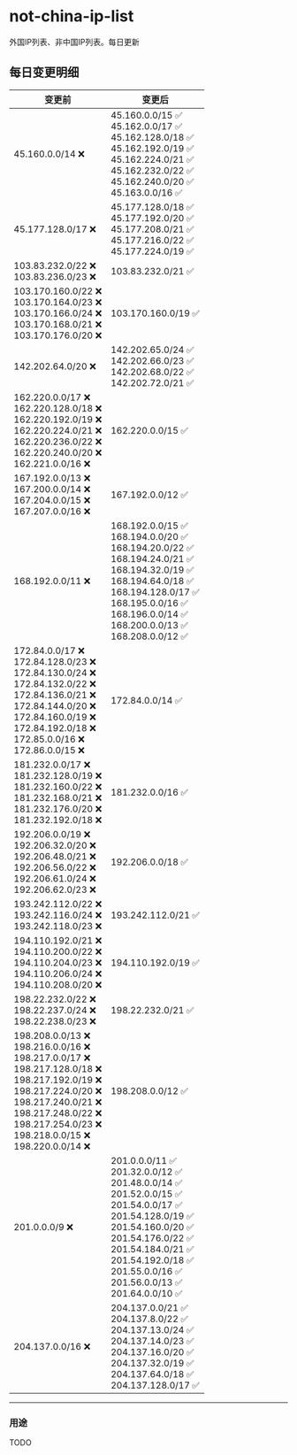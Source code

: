 # not-china-ip-list
外国IP列表、非中国IP列表。每日更新

每日变更明细
--------------------
|  变更前   | 变更后 |
|  ----  | ----  |
|  45.160.0.0/14 :x:  | 45.160.0.0/15 :white_check_mark: <br> 45.162.0.0/17 :white_check_mark: <br> 45.162.128.0/18 :white_check_mark: <br> 45.162.192.0/19 :white_check_mark: <br> 45.162.224.0/21 :white_check_mark: <br> 45.162.232.0/22 :white_check_mark: <br> 45.162.240.0/20 :white_check_mark: <br> 45.163.0.0/16 :white_check_mark: <br>  | 
|  45.177.128.0/17 :x:  | 45.177.128.0/18 :white_check_mark: <br> 45.177.192.0/20 :white_check_mark: <br> 45.177.208.0/21 :white_check_mark: <br> 45.177.216.0/22 :white_check_mark: <br> 45.177.224.0/19 :white_check_mark: <br>  | 
|  103.83.232.0/22 :x: <br> 103.83.236.0/23 :x: <br> | 103.83.232.0/21 :white_check_mark: | 
|  103.170.160.0/22 :x: <br> 103.170.164.0/23 :x: <br> 103.170.166.0/24 :x: <br> 103.170.168.0/21 :x: <br> 103.170.176.0/20 :x: <br> | 103.170.160.0/19 :white_check_mark: | 
|  142.202.64.0/20 :x:  | 142.202.65.0/24 :white_check_mark: <br> 142.202.66.0/23 :white_check_mark: <br> 142.202.68.0/22 :white_check_mark: <br> 142.202.72.0/21 :white_check_mark: <br>  | 
|  162.220.0.0/17 :x: <br> 162.220.128.0/18 :x: <br> 162.220.192.0/19 :x: <br> 162.220.224.0/21 :x: <br> 162.220.236.0/22 :x: <br> 162.220.240.0/20 :x: <br> 162.221.0.0/16 :x: <br> | 162.220.0.0/15 :white_check_mark: | 
|  167.192.0.0/13 :x: <br> 167.200.0.0/14 :x: <br> 167.204.0.0/15 :x: <br> 167.207.0.0/16 :x: <br> | 167.192.0.0/12 :white_check_mark: | 
|  168.192.0.0/11 :x:  | 168.192.0.0/15 :white_check_mark: <br> 168.194.0.0/20 :white_check_mark: <br> 168.194.20.0/22 :white_check_mark: <br> 168.194.24.0/21 :white_check_mark: <br> 168.194.32.0/19 :white_check_mark: <br> 168.194.64.0/18 :white_check_mark: <br> 168.194.128.0/17 :white_check_mark: <br> 168.195.0.0/16 :white_check_mark: <br> 168.196.0.0/14 :white_check_mark: <br> 168.200.0.0/13 :white_check_mark: <br> 168.208.0.0/12 :white_check_mark: <br>  | 
|  172.84.0.0/17 :x: <br> 172.84.128.0/23 :x: <br> 172.84.130.0/24 :x: <br> 172.84.132.0/22 :x: <br> 172.84.136.0/21 :x: <br> 172.84.144.0/20 :x: <br> 172.84.160.0/19 :x: <br> 172.84.192.0/18 :x: <br> 172.85.0.0/16 :x: <br> 172.86.0.0/15 :x: <br> | 172.84.0.0/14 :white_check_mark: | 
|  181.232.0.0/17 :x: <br> 181.232.128.0/19 :x: <br> 181.232.160.0/22 :x: <br> 181.232.168.0/21 :x: <br> 181.232.176.0/20 :x: <br> 181.232.192.0/18 :x: <br> | 181.232.0.0/16 :white_check_mark: | 
|  192.206.0.0/19 :x: <br> 192.206.32.0/20 :x: <br> 192.206.48.0/21 :x: <br> 192.206.56.0/22 :x: <br> 192.206.61.0/24 :x: <br> 192.206.62.0/23 :x: <br> | 192.206.0.0/18 :white_check_mark: | 
|  193.242.112.0/22 :x: <br> 193.242.116.0/24 :x: <br> 193.242.118.0/23 :x: <br> | 193.242.112.0/21 :white_check_mark: | 
|  194.110.192.0/21 :x: <br> 194.110.200.0/22 :x: <br> 194.110.204.0/23 :x: <br> 194.110.206.0/24 :x: <br> 194.110.208.0/20 :x: <br> | 194.110.192.0/19 :white_check_mark: | 
|  198.22.232.0/22 :x: <br> 198.22.237.0/24 :x: <br> 198.22.238.0/23 :x: <br> | 198.22.232.0/21 :white_check_mark: | 
|  198.208.0.0/13 :x: <br> 198.216.0.0/16 :x: <br> 198.217.0.0/17 :x: <br> 198.217.128.0/18 :x: <br> 198.217.192.0/19 :x: <br> 198.217.224.0/20 :x: <br> 198.217.240.0/21 :x: <br> 198.217.248.0/22 :x: <br> 198.217.254.0/23 :x: <br> 198.218.0.0/15 :x: <br> 198.220.0.0/14 :x: <br> | 198.208.0.0/12 :white_check_mark: | 
|  201.0.0.0/9 :x:  | 201.0.0.0/11 :white_check_mark: <br> 201.32.0.0/12 :white_check_mark: <br> 201.48.0.0/14 :white_check_mark: <br> 201.52.0.0/15 :white_check_mark: <br> 201.54.0.0/17 :white_check_mark: <br> 201.54.128.0/19 :white_check_mark: <br> 201.54.160.0/20 :white_check_mark: <br> 201.54.176.0/22 :white_check_mark: <br> 201.54.184.0/21 :white_check_mark: <br> 201.54.192.0/18 :white_check_mark: <br> 201.55.0.0/16 :white_check_mark: <br> 201.56.0.0/13 :white_check_mark: <br> 201.64.0.0/10 :white_check_mark: <br>  | 
|  204.137.0.0/16 :x:  | 204.137.0.0/21 :white_check_mark: <br> 204.137.8.0/22 :white_check_mark: <br> 204.137.13.0/24 :white_check_mark: <br> 204.137.14.0/23 :white_check_mark: <br> 204.137.16.0/20 :white_check_mark: <br> 204.137.32.0/19 :white_check_mark: <br> 204.137.64.0/18 :white_check_mark: <br> 204.137.128.0/17 :white_check_mark: <br>  | 

--------------------
### 用途
TODO
